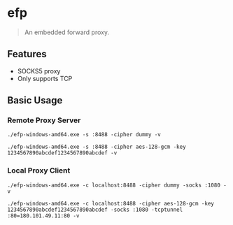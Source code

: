 # efp

> An embedded forward proxy.

## Features

- SOCKS5 proxy
- Only supports TCP

## Basic Usage

### Remote Proxy Server

```shell
./efp-windows-amd64.exe -s :8488 -cipher dummy -v
```

```shell
./efp-windows-amd64.exe -s :8488 -cipher aes-128-gcm -key 1234567890abcdef1234567890abcdef -v
```

### Local Proxy Client

```shell
./efp-windows-amd64.exe -c localhost:8488 -cipher dummy -socks :1080 -v
```

```shell
./efp-windows-amd64.exe -c localhost:8488 -cipher aes-128-gcm -key 1234567890abcdef1234567890abcdef -socks :1080 -tcptunnel :80=180.101.49.11:80 -v
```
